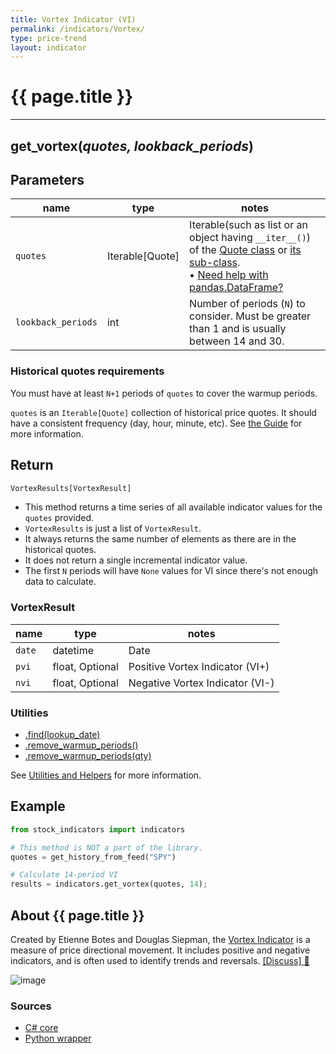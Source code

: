 ```yaml
---
title: Vortex Indicator (VI)
permalink: /indicators/Vortex/
type: price-trend
layout: indicator
---
```


# {{ page.title }}

<hr>

## **get_vortex**(*quotes, lookback_periods*)

## Parameters

| name | type | notes
| -- |-- |--
| `quotes` | Iterable[Quote] | Iterable(such as list or an object having `__iter__()`) of the [Quote class]({{site.baseurl}}/guide/#historical-quotes) or [its sub-class]({{site.baseurl}}/guide/#using-custom-quote-classes). <br><span class='qna-dataframe'> • [Need help with pandas.DataFrame?]({{site.baseurl}}/guide/#using-pandasdataframe)</span>
| `lookback_periods` | int | Number of periods (`N`) to consider.  Must be greater than 1 and is usually between 14 and 30.

### Historical quotes requirements

You must have at least `N+1` periods of `quotes` to cover the warmup periods.

`quotes` is an `Iterable[Quote]` collection of historical price quotes.  It should have a consistent frequency (day, hour, minute, etc).  See [the Guide]({{site.baseurl}}/guide/#historical-quotes) for more information.

## Return

```python
VortexResults[VortexResult]
```

- This method returns a time series of all available indicator values for the `quotes` provided.
- `VortexResults` is just a list of `VortexResult`.
- It always returns the same number of elements as there are in the historical quotes.
- It does not return a single incremental indicator value.
- The first `N` periods will have `None` values for VI since there's not enough data to calculate.

### VortexResult

| name | type | notes
| -- |-- |--
| `date` | datetime | Date
| `pvi` | float, Optional | Positive Vortex Indicator (VI+)
| `nvi` | float, Optional | Negative Vortex Indicator (VI-)

### Utilities

- [.find(lookup_date)]({{site.baseurl}}/utilities#find-indicator-result-by-date)
- [.remove_warmup_periods()]({{site.baseurl}}/utilities#remove-warmup-periods)
- [.remove_warmup_periods(qty)]({{site.baseurl}}/utilities#remove-warmup-periods)

See [Utilities and Helpers]({{site.baseurl}}/utilities#utilities-for-indicator-results) for more information.

## Example

```python
from stock_indicators import indicators

# This method is NOT a part of the library.
quotes = get_history_from_feed("SPY")

# Calculate 14-period VI
results = indicators.get_vortex(quotes, 14);
```

## About {{ page.title }}

Created by Etienne Botes and Douglas Siepman, the [Vortex Indicator](https://en.wikipedia.org/wiki/Vortex_indicator) is a measure of price directional movement.  It includes positive and negative indicators, and is often used to identify trends and reversals.
[[Discuss] :speech_balloon:]({{site.dotnet.repo}}/discussions/339 "Community discussion about this indicator")

![image]({{site.dotnet.charts}}/Vortex.png)

### Sources

- [C# core]({{site.dotnet.src}}/s-z/Vortex/Vortex.Series.cs)
- [Python wrapper]({{site.python.src}}/vortex.py)

